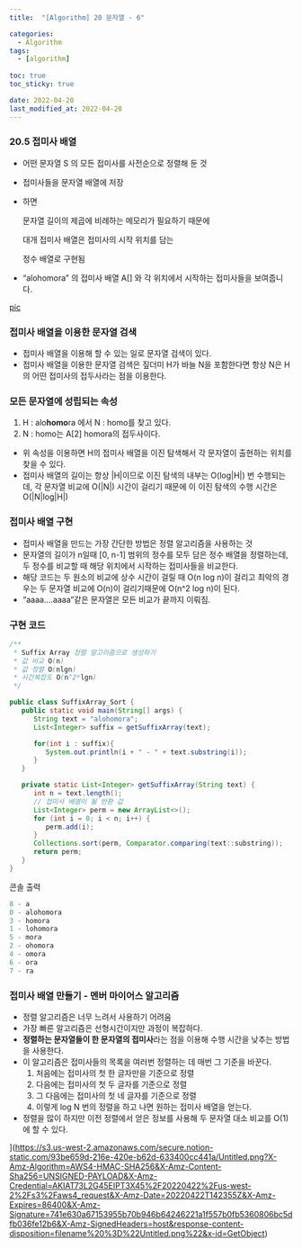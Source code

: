 ```yaml
---
title:  "[Algorithm] 20 문자열 - 6"

categories:
  - Algorithm
tags:
  - [algorithm]
  
toc: true
toc_sticky: true

date: 2022-04-20
last_modified_at: 2022-04-20
---
```


### 20.5 접미사 배열

- 어떤 문자열 S 의 모든 접미사를 사전순으로 정렬해 둔 것
- 접미사들을 문자열 배열에 저장
- 하면
    
    문자열 길이의 제곱에 비례하는 메모리가 필요하기 때문에
    
    대개 접미사 배열은 접미사의 시작 위치를 담는 
    
    정수 배열로 구현됨
    
- “alohomora” 의 접미사 배열 A[] 와 각 위치에서 시작하는 접미사들을 보여줍니다.
    
[pic](https://s3.us-west-2.amazonaws.com/secure.notion-static.com/e98edf35-d603-4004-863c-a59525fd391f/Untitled.png?X-Amz-Algorithm=AWS4-HMAC-SHA256&X-Amz-Content-Sha256=UNSIGNED-PAYLOAD&X-Amz-Credential=AKIAT73L2G45EIPT3X45%2F20220422%2Fus-west-2%2Fs3%2Faws4_request&X-Amz-Date=20220422T142347Z&X-Amz-Expires=86400&X-Amz-Signature=35ab5d9caf23788d30c5ede32b1c3c11cb28565486d6a65a21ef230fac3d3d42&X-Amz-SignedHeaders=host&response-content-disposition=filename%20%3D%22Untitled.png%22&x-id=GetObject)
    

### 접미사 배열을 이용한 문자열 검색

- 접미사 배열을 이용해 할 수 있는 일로 문자열 검색이 있다.
- 접미사 배열을 이용한 문자열 검색은 짚더미 H가 바늘 N을 포함한다면 항상 N은 H의 어떤 접미사의 접두사라는 점을 이용한다.

### 모든 문자열에 성립되는 속성

1. H : alo**homo**ra 에서 N : homo를 찾고 있다.
2. N : homo는 A[2] homora의 접두사이다.
- 위 속성을 이용하면 H의 접미사 배열을 이진 탐색해서 각 문자열이 출현하는 위치를 찾을 수 있다.
- 접미사 배열의 길이는 항상 |H|이므로 이진 탐색의 내부는 O(log|H|) 번 수행되는 데, 각 문자열 비교에 O(|N|) 시간이 걸리기 때문에 이 이진 탐색의 수행 시간은 O(|N|log|H|)

### 접미사 배열 구현

- 접미사 배열을 만드는 가장 간단한 방법은 정렬 알고리즘을 사용하는 것
- 문자열의 길이가 n일때 [0, n-1] 범위의 정수를 모두 담은 정수 배열을 정렬하는데, 두 정수를 비교할 때 해당 위치에서 시작하는 접미사들을 비교한다.
- 해당 코드는 두 원소의 비교에 상수 시간이 걸릴 때 O(n log n)이 걸리고 최악의 경우는 두 문자열 비교에 O(n)이 걸리기때문에 O(n^2 log n)이 된다.
- “aaaa....aaaa”같은 문자열은 모든 비교가 끝까지 이뤄짐.

### 구현 코드

```java
/**
 * Suffix Array 정렬 알고리즘으로 생성하기
 * 값 비교 O(n)
 * 값 정렬 O(nlgn) 
 * 시간복잡도 O(n^2*lgn)
 */

public class SuffixArray_Sort {
   public static void main(String[] args) {
      String text = "alohomora";
      List<Integer> suffix = getSuffixArray(text);

      for(int i : suffix){
         System.out.println(i + " - " + text.substring(i));
      }
   }

   private static List<Integer> getSuffixArray(String text) {
      int n = text.length();
      // 접미사 배열이 될 반환 값
      List<Integer> perm = new ArrayList<>();
      for (int i = 0; i < n; i++) {
         perm.add(i);
      }
      Collections.sort(perm, Comparator.comparing(text::substring));
      return perm;
   }
}
```

콘솔 출력

```java
8 - a
0 - alohomora
3 - homora
1 - lohomora
5 - mora
2 - ohomora
4 - omora
6 - ora
7 - ra
```

### 접미사 배열 만들기 - 멘버 마이어스 알고리즘

- 정렬 알고리즘은  너무 느려서 사용하기 어려움
- 가장 빠른 알고리즘은 선형시간이지만 과정이 복잡하다.
- **정렬하는 문자열들이 한 문자열의 접미사**라는 점을 이용해 수행 시간을 낮추는 방법을 사용한다.
- 이 알고리즘은 접미사들의 목록을 여러번 정렬하는 데 매번 그 기준을 바꾼다.
    1. 처음에는 접미사의 첫 한 글자만을 기준으로 정렬
    2. 다음에는 접미사의 첫 두 글자를 기준으로 정렬
    3. 그 다음에는 접미사의 첫 네 글자를 기준으로 정렬
    4. 이렇게 log N 번의 정렬을 하고 나면 원하는 접미사 배열을 얻는다.
- 정렬을 많이 하지만 이전 정렬에서 얻은 정보를 사용해 두 문자열 대소 비교를 O(1)에 할 수 있다.

](https://s3.us-west-2.amazonaws.com/secure.notion-static.com/93be659d-216e-420e-b62d-633400cc441a/Untitled.png?X-Amz-Algorithm=AWS4-HMAC-SHA256&X-Amz-Content-Sha256=UNSIGNED-PAYLOAD&X-Amz-Credential=AKIAT73L2G45EIPT3X45%2F20220422%2Fus-west-2%2Fs3%2Faws4_request&X-Amz-Date=20220422T142355Z&X-Amz-Expires=86400&X-Amz-Signature=741e630a67153955b70b946b64246221a1f557b0fb5360806bc5dfb036fe12b6&X-Amz-SignedHeaders=host&response-content-disposition=filename%20%3D%22Untitled.png%22&x-id=GetObject)
